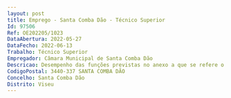 ```yaml
--- 
layout: post
title: Emprego - Santa Comba Dão - Técnico Superior
Id: 97506
Ref: OE202205/1023
DataAbertura: 2022-05-27
DataFecho: 2022-06-13
Trabalho: Técnico Superior
Empregador: Câmara Municipal de Santa Comba Dão
Descricao: Desempenho das funções previstas no anexo a que se refere o n.º 2 do artigo 88.º da LTFP, ao qual corresponde o grau de complexidade funcional na carreira e categoria de Técnico Superior e de acordo com as competências especificas do serviço estabelecidas no Regulamento de Organização dos Serviços do Município de Santa Comba Dão e, também, com a caraterização no Mapa de Pessoal  Desenvolver funções consultivas, de estudo, de gestão de procedimentos, de planeamento, programação, avaliação e aplicação de métodos e processos de natureza técnica ou cientifica, autonomamente ou em grupo, no âmbito dos serviços da área social e da unidade orgânica. Execução de outras atividades de apoio geral ou especializado nas áreas de atuação comuns por si ou em parceria com outras instituições (CPCJ e Rede Social).
CodigoPostal: 3440-337 SANTA COMBA DÃO
Concelho: Santa Comba Dão
Distrito: Viseu
--- 
```

